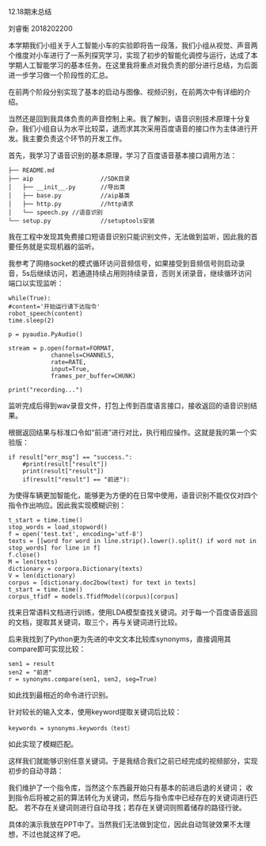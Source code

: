 12.18期末总结

刘睿衡 2018202200

本学期我们小组关于人工智能小车的实验即将告一段落，我们小组从视觉、声音两个维度对小车进行了一系列探究学习，实现了初步的智能化调控与运行，达成了本学期人工智能学习的基本任务。在这里我将重点对我负责的部分进行总结，为后面进一步学习做一个阶段性的汇总。

在前两个阶段分别实现了基本的启动与图像、视频识别，在前两次中有详细的介绍。

当然还是回到我具体负责的声音控制上来。我了解到，语音识别技术原理十分复杂，我们小组自认为水平比较菜，退而求其次采用百度语音的接口作为主体进行开发。我主要负责这个环节的开发工作。

首先，我学习了语音识别的基本原理，学习了百度语音基本接口调用方法：

    ├── README.md
    ├── aip                   //SDK目录
    │   ├── __init__.py       //导出类
    │   ├── base.py           //aip基类
    │   ├── http.py           //http请求
    │   └── speech.py //语音识别
    └── setup.py              //setuptools安装
我在工程中发现其免费接口短语音识别只能识别文件，无法做到监听，因此我的首要任务就是实现机器的监听。

我参考了网络socket的模式循环访问音频信号，如果接受到音频信号则启动录音，5s后继续访问，若通道持续占用则持续录音，否则关闭录音，继续循环访问端口以实现监听：

    while(True):
    #content='开始运行请下达指令'
    robot_speech(content)
    time.sleep(2)

    p = pyaudio.PyAudio()

    stream = p.open(format=FORMAT,
                channels=CHANNELS,
                rate=RATE,
                input=True,
                frames_per_buffer=CHUNK)

    print("recording...")
监听完成后得到wav录音文件，打包上传到百度语言接口，接收返回的语音识别结果。

根据返回结果与标准口令如“前进”进行对比，执行相应操作。这就是我的第一个实验版：

    if result["err_msg"] == "success.": 
        #print(result["result"])
        print(result["result"])
        if(result["result"] == "前进"):
为使得车辆更加智能化，能够更为方便的在日常中使用，语音识别不能仅仅对四个指令作出响应。因此我实现模糊识别：

    t_start = time.time()
    stop_words = load_stopword()
    f = open('test.txt', encoding='utf-8')
    texts = [[word for word in line.strip().lower().split() if word not in stop_words] for line in f]
    f.close()
    M = len(texts)
    dictionary = corpora.Dictionary(texts)
    V = len(dictionary)
    corpus = [dictionary.doc2bow(text) for text in texts]
    t_start = time.time()
    corpus_tfidf = models.TfidfModel(corpus)[corpus]
找来日常语料文档进行训练，使用LDA模型查找关键词。对于每一个百度语音返回的文档，提取其关键词，取三个，再与关键词进行比较。

后来我找到了Python更为先进的中文文本比较库synonyms，直接调用其compare即可实现比较：

    sen1 = result
    sen2 = "前进"
    r = synonyms.compare(sen1, sen2, seg=True)
如此找到最相近的命令进行识别。

针对较长的输入文本，使用keyword提取关键词后比较：

    keywords = synonyms.keywords（test）
如此实现了模糊匹配。

这样我们就能够识别任意关键词。于是我结合我们之前已经完成的视频部分，实现初步的自动寻路：

我们维护了一个指令库，当然这个东西最开始只有基本的前进后退的关键词；
收到指令后将被之前的算法转化为关键词，然后与指令库中已经存在的关键词进行匹配。
若不存在关键词则进行自动寻找；若存在关键词则照着储存的路径行驶。

具体的演示我放在PPT中了。当然我们无法做到定位，因此自动驾驶效果不太理想，不过也就这样了吧。